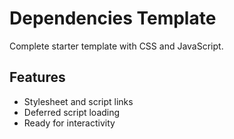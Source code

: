 # Dependencies Template

Complete starter template with CSS and JavaScript.

## Features
- Stylesheet and script links
- Deferred script loading
- Ready for interactivity
